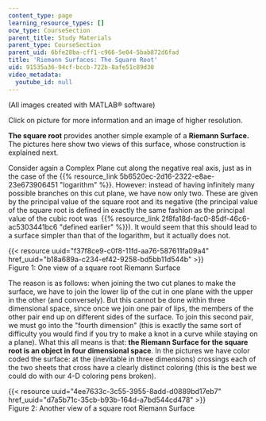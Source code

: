 ```yaml
---
content_type: page
learning_resource_types: []
ocw_type: CourseSection
parent_title: Study Materials
parent_type: CourseSection
parent_uid: 6bfe28ba-cff1-c966-5e04-5bab872d6fad
title: 'Riemann Surfaces: The Square Root'
uid: 91535a36-94cf-bccb-722b-8afe51c89d30
video_metadata:
  youtube_id: null
---
```


(All images created with MATLAB® software)

Click on picture for more information and an image of higher resolution.

**The square root** provides another simple example of a **Riemann Surface.** The pictures here show two views of this surface, whose construction is explained next.

Consider again a Complex Plane cut along the negative real axis, just as in the case of the {{% resource_link 5b6520ec-2d16-2322-e8ae-23e673906451 "logarithm" %}}. However: instead of having infinitely many possible branches on this cut plane, we have now only two. These are given by the principal value of the square root and its negative (the principal value of the square root is defined in exactly the same fashion as the principal value of the cubic root was  {{% resource_link 2f8fa18d-fac0-85df-46c6-ac5303441bc6 "defined earlier" %}}). It would seem that this should lead to a surface simpler than that of the logarithm, but it actually does not.

{{< resource uuid="f37f8ce9-c0f8-11fd-aa76-587611fa09a4" href_uuid="b18a689a-c234-ef42-9258-bd5bb11d544b" >}}  
Figure 1: One view of a square root Riemann Surface

The reason is as follows: when joining the two cut planes to make the surface, we have to join the lower lip of the cut in one plane with the upper in the other (and conversely). But this cannot be done within three dimensional space, since once we join one pair of lips, the members of the other pair end up on different sides of the surface. To join this second pair, we must go into the "fourth dimension" (this is exactly the same sort of difficulty you would find if you try to make a knot in a curve while staying on a plane). What this all means is that: **the Riemann Surface for the square root is an object in four dimensional space**. In the pictures we have color coded the surface: at the (inevitable in three dimensions) crossings each of the two sheets that cross have a clearly distinct coloring (this is the best we could do with our 4-D coloring pens broken).

{{< resource uuid="4ee7633c-3c55-3955-8add-d0889bd17eb7" href_uuid="d7a5b71c-35cb-b93b-164d-a7bd544cd478" >}}  
Figure 2: Another view of a square root Riemann Surface